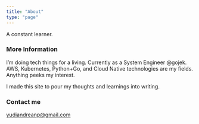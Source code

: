 ```yaml
---
title: "About"
type: "page"
---
```


A constant learner.

### More Information

I’m doing tech things for a living. Currently as a System Engineer @gojek.
AWS, Kubernetes, Python+Go, and Cloud Native technologies are my fields.
Anything peeks my interest.

I made this site to pour my thoughts and learnings into writing.

### Contact me

[yudiandreanp@gmail.com](mailto:yudiandreanp@gmail.com)
